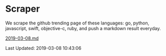 # Scraper

We scrape the github trending page of these languages: go, python, javascript, swift, objective-c, ruby, and push a markdown result everyday.

[2019-03-08.md](https://github.com/henson/Scraper/blob/master/2019-03-08.md)

Last Updated: 2019-03-08 10:43:06